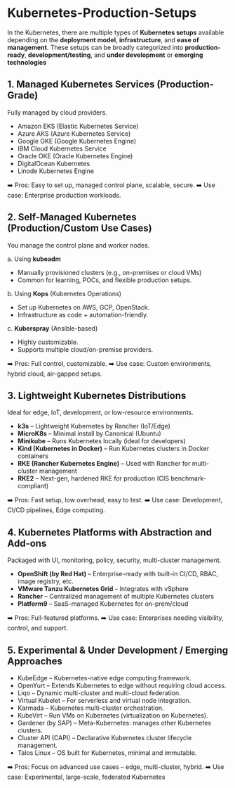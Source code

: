 # Kubernetes-Production-Setups

In the Kubernetes, there are multiple types of **Kubernetes setups** available depending on the **deployment model**, **infrastructure**, and **ease of management**. These setups can be broadly categorized into **production-ready**, **development/testing**, and **under development** or **emerging technologies**
## 1.  Managed Kubernetes Services (Production-Grade)
Fully managed by cloud providers.

-  Amazon EKS (Elastic Kubernetes Service)
-  Azure AKS (Azure Kubernetes Service)
-  Google GKE (Google Kubernetes Engine)
-  IBM Cloud Kubernetes Service
-  Oracle OKE (Oracle Kubernetes Engine)
-  DigitalOcean Kubernetes
-  Linode Kubernetes Engine

➡️ Pros: Easy to set up, managed control plane, scalable, secure.
➡️ Use case: Enterprise production workloads.

## 2.  Self-Managed Kubernetes (Production/Custom Use Cases)
You manage the control plane and worker nodes.

a.  Using **kubeadm**
-  Manually provisioned clusters (e.g., on-premises or cloud VMs)
-  Common for learning, POCs, and flexible production setups.

b.  Using **Kops** (Kubernetes Operations)
-  Set up Kubernetes on AWS, GCP, OpenStack.
-  Infrastructure as code + automation-friendly.

c. **Kuberspray** (Ansible-based)
-  Highly customizable.
-  Supports multiple cloud/on-premise providers.

➡️ Pros: Full control, customizable.
➡️ Use case: Custom environments, hybrid cloud, air-gapped setups.

## 3.  Lightweight Kubernetes Distributions
Ideal for edge, IoT, development, or low-resource environments.

-  **k3s** – Lightweight Kubernetes by Rancher (IoT/Edge)
-  **MicroK8s** – Minimal install by Canonical (Ubuntu)
-  **Minikube** – Runs Kubernetes locally (ideal for developers)
-  **Kind (Kubernetes in Docker)** – Run Kubernetes clusters in Docker containers
-  **RKE (Rancher Kubernetes Engine)** – Used with Rancher for multi-cluster management
-  **RKE2** – Next-gen, hardened RKE for production (CIS benchmark-compliant)

➡️ Pros: Fast setup, low overhead, easy to test.
➡️ Use case: Development, CI/CD pipelines, Edge computing.

## 4.  Kubernetes Platforms with Abstraction and Add-ons
Packaged with UI, monitoring, policy, security, multi-cluster management.

-  **OpenShift (by Red Hat)** – Enterprise-ready with built-in CI/CD, RBAC, image registry, etc.
-  **VMware Tanzu Kubernetes Grid** – Integrates with vSphere
-  **Rancher** – Centralized management of multiple Kubernetes clusters
-  **Platform9** – SaaS-managed Kubernetes for on-prem/cloud

➡️ Pros: Full-featured platforms.
➡️ Use case: Enterprises needing visibility, control, and support.

## 5.  Experimental & Under Development / Emerging Approaches

-  KubeEdge – Kubernetes-native edge computing framework.
-  OpenYurt – Extends Kubernetes to edge without requiring cloud access.
-  Liqo – Dynamic multi-cluster and multi-cloud federation.
-  Virtual Kubelet – For serverless and virtual node integration.
-  Karmada – Kubernetes multi-cluster orchestration.
-  KubeVirt – Run VMs on Kubernetes (virtualization on Kubernetes).
-  Gardener (by SAP) – Meta-Kubernetes: manages other Kubernetes clusters.
-  Cluster API (CAPI) – Declarative Kubernetes cluster lifecycle management.
-  Talos Linux – OS built for Kubernetes, minimal and immutable.

➡️ Pros: Focus on advanced use cases – edge, multi-cluster, hybrid.
➡️ Use case: Experimental, large-scale, federated Kubernetes
